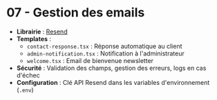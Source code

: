 # 07 - Gestion des emails

- **Librairie** : [Resend](https://resend.com/)
- **Templates** :
  - `contact-response.tsx` : Réponse automatique au client
  - `admin-notification.tsx` : Notification à l'administrateur
  - `welcome.tsx` : Email de bienvenue newsletter
- **Sécurité** : Validation des champs, gestion des erreurs, logs en cas d'échec
- **Configuration** : Clé API Resend dans les variables d'environnement (`.env`)
